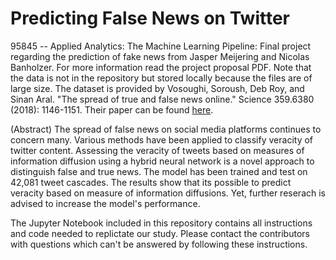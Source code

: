 # Predicting False News on Twitter

95845 -- Applied Analytics: The Machine Learning Pipeline: Final project regarding the prediction of fake news from Jasper Meijering and Nicolas Banholzer. For more information read the project proposal PDF. Note that the data is not in the repository but stored locally because the files are of large size. The dataset is provided by Vosoughi, Soroush, Deb Roy, and Sinan Aral. "The spread of true and false news online." Science 359.6380 (2018): 1146-1151. Their paper can be found [here](http://science.sciencemag.org/content/359/6380/1146/tab-article-info).

(Abstract) The spread of false news on social media platforms continues to concern many. Various methods have been applied to classify veracity of twitter content. Assessing  the veracity of tweets based on measures of information diffusion using a hybrid neural network is a novel approach to distinguish false and true news. The model has been trained and test on 42,081 tweet cascades. The results show that its possible to predict veracity based on measure of information diffusions. Yet, further reserach is advised to increase the model's performance. 

The Jupyter Notebook included in this repository contains all instructions and code needed to replictate our study. Please contact the contributors with questions which can't be answered by following these instructions. 
